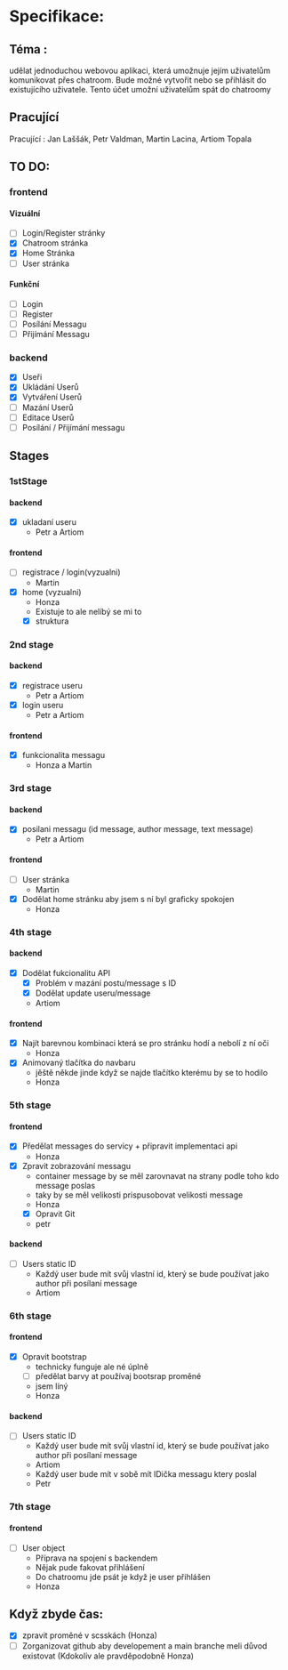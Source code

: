 # Specifikace:

## Téma :
udělat jednoduchou webovou aplikaci, která umožnuje jejím uživatelům komunikovat přes chatroom.
Bude možné vytvořit nebo se přihlásit do existujícího uživatele.
Tento účet umožní uživatelům spát do chatroomy

## Pracující
Pracující : Jan Laššák, Petr Valdman, Martin Lacina, Artiom Topala

## TO DO:
###   frontend
####  Vizuální
  - [ ] Login/Register stránky
  - [X] Chatroom stránka
  - [X] Home Stránka
  - [ ] User stránka
#### Funkční
  - [ ] Login
  - [ ] Register
  - [ ] Posílání Messagu
  - [ ] Přijímání Messagu
### backend
  - [X] Useři
  - [X] Ukládání Userů
  - [X] Vytváření Userů
  - [ ] Mazání Userů
  - [ ] Editace Userů
  - [ ] Posílání / Přijímání messagu
## Stages
### 1stStage
#### backend
  - [X] ukladaní useru
    - Petr a Artiom
#### frontend
  - [ ] registrace / login(vyzualni)
    - Martin
  - [X] home (vyzualni)
    - Honza
    - Existuje to ale nelíbý se mi to
    - [X] struktura
### 2nd stage
#### backend
  - [X] registrace useru
    - Petr a Artiom
  - [X] login useru 
    - Petr a Artiom
#### frontend
  - [X] funkcionalita messagu
    - Honza a Martin
### 3rd stage
#### backend
  - [X] posilani messagu (id message, author message, text message)
    - Petr a Artiom
#### frontend
  - [ ] User stránka
    - Martin
  - [X] Dodělat home stránku aby jsem s ní byl graficky spokojen
    - Honza
### 4th stage
#### backend
  - [X] Dodělat fukcionalitu API
    - [X] Problém v mazání postu/message s ID
    - [X] Dodělat update useru/message
    - Artiom
#### frontend
  - [X] Najít barevnou kombinaci která se pro stránku hodí a nebolí z ní oči
    - Honza
  - [X] Animovaný tlačítka do navbaru
    + jěště někde jinde když se najde tlačítko kterému by se to hodilo
    - Honza
### 5th stage
#### frontend
  - [X] Předělat messages do servicy + připravit implementaci api
    - Honza
  - [X] Zpravit zobrazování messagu
    - container message by se měl zarovnavat na strany podle toho kdo message poslas
    - taky by se měl velikosti prispusobovat velikosti message
    - Honza
    - [X] Opravit Git
    - petr
#### backend
  - [ ] Users static ID
    + Každý user bude mít svůj vlastní id, který se bude používat jako author při posílaní message
    - Artiom
### 6th stage
#### frontend
  - [X] Opravit bootstrap
    - technicky funguje ale né úplně
    - [ ] předělat barvy at používaj bootsrap proměné
    - jsem líný
    - Honza
#### backend
  - [ ] Users static ID
    + Každý user bude mít svůj vlastní id, který se bude používat jako author při posílaní message
    - Artiom
    + Každý user bude mít v sobě mít IDička messagu ktery poslal 
    - Petr
### 7th stage
#### frontend
  - [ ] User object
    - Příprava na spojení s backendem
    - Nějak pude fakovat přihlášení
    - Do chatroomu jde psát je když je user přihlášen
    - Honza


## Když zbyde čas:
  - [X] zpravit proměné v scsskách (Honza)
  - [ ] Zorganizovat github aby developement a main branche meli důvod existovat (Kdokoliv ale pravděpodobně Honza)
